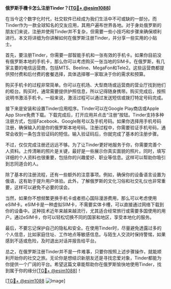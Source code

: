 **俄罗斯手機卡怎么注册Tinder？[[TG💪+ @esim1088](https://t.me/s/esim1088)]**

在当今这个数字化时代，社交软件已经成为我们生活中不可或缺的一部分。而Tinder作为一款全球知名的交友应用，其用户遍布世界各地。对于身处俄罗斯的朋友们来说，注册并使用Tinder并不复杂，但需要一些小技巧和步骤来确保顺利进行。本文将详细为你讲解如何在俄罗斯注册Tinder，并分享一些实用的小贴士。

首先，要注册Tinder，你需要一部智能手机和一张有效的手机卡。如果你目前没有俄罗斯本地的手机卡，那么你可以考虑购买一张当地的SIM卡。在俄罗斯，有几家主要的电信运营商，包括MTS、Beeline、MegaFon和Tele2。这些运营商都提供预付费和后付费的套餐选择，具体选择哪一家取决于你的需求和预算。

购买手机卡的过程非常简单。你可以在机场、大型商场或运营商的营业厅找到他们的柜台。购买时，通常需要提供护照信息，所以记得随身携带。购买完成后，按照说明书激活手机卡。一般来说，激活过程可以通过发送短信或拨打特定号码完成。

接下来是安装和设置Tinder应用程序。Tinder可以在Google Play商店或Apple App Store免费下载。下载完成后，打开应用并点击“注册”按钮。Tinder支持多种注册方式，包括Facebook、Google账号以及手机号码。如果你选择用手机号码注册，确保输入的是你的俄罗斯本地号码。注册过程中，你需要验证手机号码，通常会收到一条包含验证码的短信。输入验证码后，你就完成了基本的注册步骤。

不过，仅仅完成注册还远远不够。为了让Tinder更好地服务于你，你需要完善个人资料。上传清晰的照片是关键，最好是一些展示你真实面貌的照片。同时，填写详细的个人资料也很重要，包括你的兴趣爱好、职业等信息。这样可以帮助你吸引到志同道合的人。

除了基本的注册流程，还有一些额外的注意事项。例如，确保你的设备语言设置为俄语，这有助于提升用户体验。此外，了解俄罗斯的文化习俗和社交礼仪也非常重要，这样可以避免不必要的误会。

当然，如果你不想频繁更换手机卡或者担心国际漫游费用，那么可以考虑使用eSIM卡。eSIM卡是一种虚拟SIM卡，不需要实体卡槽，可以直接通过网络下载到你的设备中。这种技术近年来越来越流行，尤其适合经常旅行或需要多国使用的用户。通过eSIM卡，你可以轻松切换不同的国家和地区，享受本地化的服务。

最后，不要忘记保护自己的隐私和安全。在使用Tinder时，尽量避免透露过多的个人信息，比如家庭住址、工作地点等敏感信息。与陌生人交流时保持警惕，如果感到不适或危险，及时退出对话并报告给平台。

总之，在俄罗斯注册Tinder并不是一件难事，只要你按照上述步骤操作，就能顺利开始你的社交之旅。无论你是想结识新朋友还是寻找恋爱对象，Tinder都能为你提供一个广阔的平台。希望这篇文章能帮助你在俄罗斯愉快地使用Tinder，找到属于你的缘分[[TG💪+ @esim1088](https://t.me/s/esim1088)]！

[[TG💪+ @esim1088](https://t.me/s/esim1088) ![Image](https://i.postimg.cc/4NQfJmqS/Snipaste-2025-05-13-00-14-12.png)]